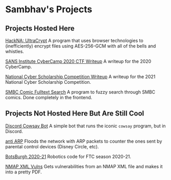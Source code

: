 # Sambhav's Projects

## Projects Hosted Here

[HackNA: UltraCrypt](/hackna) A program that uses browser technologies to (inefficiently) encrypt files using AES-256-GCM with all of the bells and whistles.

[SANS Institute CyberCamp 2020 CTF Writeup](/cyber-camp-2020-writeup) A writeup for the 2020 CyberCamp.

[National Cyber Scholarship Competition Writeup](/National-Cyber-Scholarship-Competition-Writeup) A writeup for the 2021 National Cyber Scholarship Competition.

[SMBC Comic Fulltext Search](/comic-fulltext-search) A program to fuzzy search through SMBC comics. Done completely in the frontend.

## Projects Not Hosted Here But Are Still Cool

[Discord Cowsay Bot](https://github.com/sambhavsaggi/discord-cowsay-bot) A simple bot that runs the iconic `cowsay` program, but in Discord.

[anti ARP](https://github.com/sambhavsaggi/anti-arp) Floods the network with ARP packets to counter the ones sent by parental control devices (Disney Circle, etc).

[BotsBurgh 2020-21](https://github.com/BotsBurgh/BOTSBURGH-FTC-2020-21) Robotics code for FTC season 2020-21.

[NMAP XML Vulns](https://github.com/sambhavsaggi/nmap-xml-vulners) Gets vulnerabilities from an NMAP XML file and makes it into a pretty PDF.
